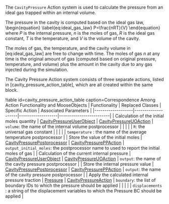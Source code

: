 The `CavityPressure` Action system is used to calculate the pressure from an ideal gas trapped within
an internal volume.

The pressure in the cavity is computed based on the ideal gas law,
\begin{equation}
  \label{eq:ideal_gas_law}
  P=\frac{nRT}{V}
\end{equation}
where $P$ is the internal pressure, $n$ is the moles of gas, $R$ is the ideal gas constant, $T$ is
the temperature, and $V$ is the volume of the cavity.

The moles of gas, the temperature, and the cavity volume in [eq:ideal_gas_law] are free to
change with time.  The moles of gas $n$ at any time is the original amount of gas (computed based on
original pressure, temperature, and volume) plus the amount in the cavity due to any gas injected
during the simulation.

The Cavity Pressure Action system consists of three separate actions, listed in
[cavity_pressure_action_table], which are all created within the same block.

!table id=cavity_pressure_action_table caption=Correspondence Among Action Functionality and MooseObjects
| Functionality     | Replaced Classes   | Specific Action   | Associated Parameters   |
|-------------------|--------------------|-------------------|-------------------------|
| Calculation of the initial moles quantity | [CavityPressureUserObject](/UserObjects/CavityPressureUserObject.md) | [CavityPressureUOAction](/CavityPressureUOAction.md) | `volume`: the name of the internal volume postprocessor |
|  |  |  | `R`: the universal gas constant |
|  |  |  | `temperature` : the name of the average temperature postprocessor |
| Store the value of the initial moles | [CavityPressurePostprocessor](/Postprocessors/CavityPressurePostprocessor.md) | [CavityPressurePPAction](CavityPressure/CavityPressurePPAction.md) | `output_initial_moles`: the postprocessor name to used to report the initial moles of gas |
| Calculation of the current internal pressure | [CavityPressureUserObject](/UserObjects/CavityPressureUserObject.md) | [CavityPressureUOAction](CavityPressure/CavityPressureUOAction.md) | `output`: the name of the cavity pressure postprocessor |
| Store the internal pressure value | [CavityPressurePostprocessor](/Postprocessors/CavityPressurePostprocessor.md) | [CavityPressurePPAction](CavityPressure/CavityPressurePPAction.md) | `output`: the name of the cavity pressure postprocessor |
| Apply the calculated internal pressure traction | [Pressure](/BCs/Pressure.md) | [CavityPressureAction](CavityPressure/CavityPressureAction.md) | `boundary`: the list of boundary IDs to which the pressure should be applied |
|  |  |  | `displacements` : a string of the displacement variables to which the Pressure BC should be applied |
